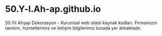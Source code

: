 # 50.Y-l.Ah-ap.github.io
50.Yıl Ahşap Dekorasyon - Kurumsal web sitesi kaynak kodları.  Firmamızın tanıtımı, hizmetlerimiz ve iletişim bilgilerimiz burada yer almaktadır.

